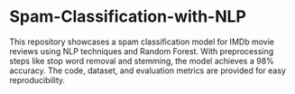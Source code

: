 # Spam-Classification-with-NLP
This repository showcases a spam classification model for IMDb movie reviews using NLP techniques and Random Forest. With preprocessing steps like stop word removal and stemming, the model achieves a 98% accuracy. The code, dataset, and evaluation metrics are provided for easy reproducibility.
